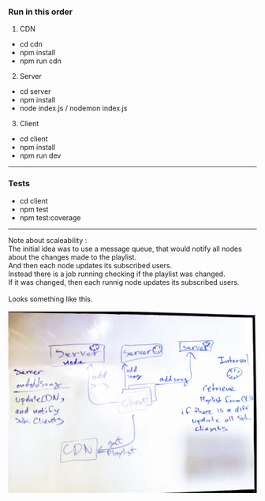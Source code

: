### Run in this order

1. CDN
- cd cdn
- npm install
- npm run cdn

2. Server
- cd server
- npm install
- node index.js / nodemon index.js 

3. Client
- cd client
- npm install
- npm run dev
---
### Tests
- cd client
- npm test
- npm test:coverage

---  
Note about scaleability :  
The initial idea was to use a message queue, that would notify all nodes about the changes made to the playlist.  
And then each node updates its subscribed users.  
Instead there is a job running checking if the playlist was changed.  
If it was changed, then each runnig node updates its subscribed users.  
<br />
Looks something like this.  
<br />
![alt text](https://github.com/boris-grinshpun/myplayer/blob/main/screen.png?raw=true)

